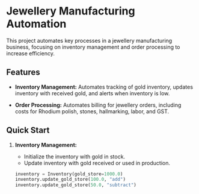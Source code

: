 # Jewellery Manufacturing Automation

This project automates key processes in a jewellery manufacturing business, focusing on inventory management and order processing to increase efficiency.

## Features

- **Inventory Management:** Automates tracking of gold inventory, updates inventory with received gold, and alerts when inventory is low.
  
- **Order Processing:** Automates billing for jewellery orders, including costs for Rhodium polish, stones, hallmarking, labor, and GST.

## Quick Start

1. **Inventory Management:**
   - Initialize the inventory with gold in stock.
   - Update inventory with gold received or used in production.

   ```python
   inventory = Inventory(gold_store=1000.0)
   inventory.update_gold_store(100.0, "add")
   inventory.update_gold_store(50.0, "subtract")
